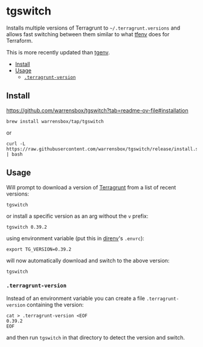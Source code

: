# tgswitch

Installs multiple versions of Terragrunt to `~/.terragrunt.versions` and allows fast switching between them similar
to what [tfenv](tfenv.md) does for Terraform.

This is more recently updated than [tgenv](https://github.com/cunymatthieu/tgenv).

<!-- INDEX_START -->

- [Install](#install)
- [Usage](#usage)
  - [`.terragrunt-version`](#terragrunt-version)

<!-- INDEX_END -->

## Install

<https://github.com/warrensbox/tgswitch?tab=readme-ov-file#installation>

```shell
brew install warrensbox/tap/tgswitch
```

or

```shell
curl -L https://raw.githubusercontent.com/warrensbox/tgswitch/release/install.sh | bash
```

## Usage

Will prompt to download a version of [Terragrunt](terragrunt) from a list of recent versions:

```shell
tgswitch
```

or install a specific version as an arg without the `v` prefix:

```shell
tgswitch 0.39.2
```

using environment variable (put this in [direnv](direnv.md)'s `.envrc`):

```shell
export TG_VERSION=0.39.2
```

will now automatically download and switch to the above version:

```shell
tgswitch
```

### `.terragrunt-version`

Instead of an environment variable you can create a file `.terragrunt-version` containing the version:

```shell
cat > .terragrunt-version <EOF
0.39.2
EOF
```

and then run `tgswitch` in that directory to detect the version and switch.
